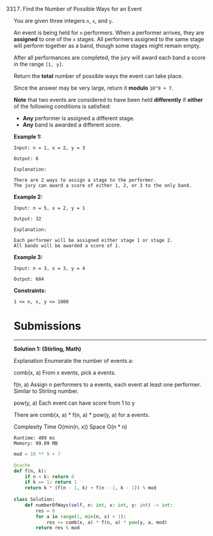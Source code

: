 3317. Find the Number of Possible Ways for an Event

You are given three integers `n`, `x`, and `y`.

An event is being held for `n` performers. When a performer arrives, they are **assigned** to one of the `x` stages. All performers assigned to the same stage will perform together as a band, though some stages might remain empty.

After all performances are completed, the jury will award each band a score in the range `[1, y]`.

Return the **total** number of possible ways the event can take place.

Since the answer may be very large, return it **modulo** `10^9 + 7`.

**Note** that two events are considered to have been held **differently** if **either** of the following conditions is satisfied:

* **Any** performer is assigned a different stage.
* **Any** band is awarded a different score.
 

**Example 1:**
```
Input: n = 1, x = 2, y = 3

Output: 6

Explanation:

There are 2 ways to assign a stage to the performer.
The jury can award a score of either 1, 2, or 3 to the only band.
```

**Example 2:**
```
Input: n = 5, x = 2, y = 1

Output: 32

Explanation:

Each performer will be assigned either stage 1 or stage 2.
All bands will be awarded a score of 1.
```

**Example 3:**
```
Input: n = 3, x = 3, y = 4

Output: 684
```
 

**Constraints:**

`1 <= n, x, y <= 1000`

# Submissions
---
**Solution 1: (Stirling, Math)**

Explanation
Enumerate the number of events a:

comb(x, a)
From x events, pick a events.

f(n, a)
Assign n performers to a events,
each event at least one performer.
Similar to Stirling number.

pow(y, a)
Each event can have score from 1 to y

There are comb(x, a) * f(n, a) * pow(y, a) for a events.


Complexity
Time O(min(n, x))
Space O(n * n)

```
Runtime: 409 ms
Memory: 99.09 MB
```
```python
mod = 10 ** 9 + 7

@cache
def f(n, k):
    if n < k: return 0
    if k == 1: return 1
    return k * (f(n - 1, k) + f(n - 1, k - 1)) % mod
    
class Solution:
    def numberOfWays(self, n: int, x: int, y: int) -> int:
        res = 0
        for a in range(1, min(n, x) + 1):
            res += comb(x, a) * f(n, a) * pow(y, a, mod)
        return res % mod
```

